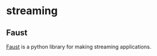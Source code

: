 # streaming

## Faust

[Faust](https://faust.readthedocs.io/) is a python library for making
streaming applications.